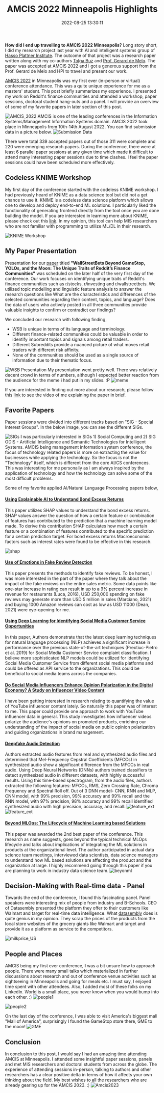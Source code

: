﻿---
layout: post
title:  "AMCIS 2022 Minneapolis Highlights"
date:   2022-08-25 13:30:11
categories: general
---
**How did I end up travelling to AMCIS 2022 Minneapolis?**
Long story short, I did my research project last year with AI and intelligent systems group of [Hasso Plattner Institute](https://hpi.de/). The outcome of that project was a research paper written along with my co-authors [Tolga Buz](https://www.linkedin.com/in/tolga-buz/) and [Prof. Gerard de Melo](http://gerard.demelo.org).
The paper was accepted at AMCIS 2022 and I got a generous support from the Prof. Gerard de Melo and HPI to travel and present our work.

[AMCIS 2022](https://amcis2022.aisconferences.org/) in Minneapolis was my first ever (in-person or virtual) conference attendance. This was a quite unique experience for me as a masters' student. This post briefly summarizes my experience. I presented my work on Reddit's finance communities and attended a workshop, paper sessions, doctoral student hang-outs and a panel. I will provide an overview of some of my favorite papers in later section of this post.

![AMCIS_2022](../images/amcis/amcis_logo.jpg)
AMCIS is one of the leading conferences in the Information Systems/Management Information Systems domain. AMCIS 2022 took place in Minneapolis from 10th-14th August 2022. You can find submission data in a picture below. 
![Submission Data](../images/amcis/sub_data.jpg)

There were total 339 accepted papers out of those 311 were complete and 220 were emerging research papers. During the conference, there were at least 6 parallel paper sessions at any given time which made it difficult to attend many interesting paper sessions due to time clashes. I feel the paper sessions could have been scheduled more effectively.

## Codeless KNIME Workshop ##
My first day of the conference started with the codeless KNIME workshop. I had previously heard of KNIME as a data science tool but did not a get chance to use it. KNIME is a codeless data science platform which allows one to develop and deploy end-to-end ML solutions. I particularly liked the functionality of generating frontend directly from the tool once you are done building the model. If you are interested in learning more about KNIME, please check out this [link](https://www.knime.com/knime-analytics-platform).  In my opinion, this tool can help MIS researchers who are not familiar with programming to utilize ML/DL in their research.

![KNIME Workshop](../images/amcis/knime_logo.png)
## My Paper Presentation  ##

Presentation for our [paper](http://gerard.demelo.org/papers/wallstreetbets-social.pdf)  titled **"WallStreetBets Beyond GameStop, YOLOs, and the Moon: The Unique Traits of Reddit’s Finance Communities"** was scheduled on the later half of the very first day of the conference. 
Our work focuses on identifying unique traits of Reddit's finance communities such as r/stocks, r/investing and r/wallstreetbets. We utilized topic modelling and linguistic feature analysis to answer the research questions like What are the characteristics and differences of the selected communities regarding their content, topics, and language? Does the data of users who actively posted in all three communities provide valuable insights to confirm or contradict our findings?

We concluded our research with following finding,
* WSB is unique in terms of its language and terminology.
* Different finance-related communities could be valuable in order to identify important topics and signals among retail traders.
* Different Subreddits provide a nuanced picture of what moves retail traders with different risk affinity.
* None of the communities should be used as a single source of information due to their thematic focus.

![WSB Presentation](../images/amcis/wsb.jpg)
My presentation went pretty well. There was relatively decent crowd in terms of numbers, although I expected better reaction from the audience for the meme i had put in my slides. :P
![meme](../images/amcis/gme_meme.jpg)

If you are interested in finding out more about our research, please follow this [link](https://aisel.aisnet.org/amcis2022/sig_sc/sig_sc/8/) to see the video of me explaining the paper in brief.
## Favorite Papers ##
Paper sessions were divided into different tracks based on "SIG - Special Interest Groups". In the below image, you can see the different SIGs.

![SIGs](../images/amcis/sig.png)
I was particularly interested in SIGs 1) Social Computing and 2) SIG ODIS - Artificial Intelligence and Semantic Technologies for Intelligent Systems. 
AMCIS being management information system conference, the focus of technology related papers is more on extracting the value for businesses while applying the technology. So the focus is not the "Technology" itself, which is different from the core AI/CS conferences. This was interesting for me personally as I am always inspired by the application of technology and how the technology can solve some of the most difficult problems.

Some of my favorite applied AI/Natural Language Processing papers below,

#### [Using Explainable AI to Understand Bond Excess Returns](https://aisel.aisnet.org/amcis2022/sig_odis/sig_odis/5/) ####
This paper utilizes SHAP values to understand the bond excess returns. SHAP values answer the question of how a certain feature or combination of features has contributed to the prediction that a machine learning model made. To derive this contribution SHAP calculates how much a certain feature or a combination of features contributed to the specific prediction for a certain prediction target. For bond excess returns Macroeconomic factors such as interest rates were found to be effective in this research.

![shap](../images/amcis/bond_excess.png)
 
#### [Use of Emotions in Fake Review Detection](https://aisel.aisnet.org/amcis2022/sig_odis/sig_odis/2) ####
This paper presents the methods to identify fake reviews. To be honest, I was more interested in the part of the paper where they talk about the impact of the fake reviews on the entire sales metric. Some data points like one-star increase in rating can result in up to a 9% percent increase in revenue for restaurants (Luca, 2016), USD 250,000 spending on fake reviews may generate more than USD 5 million in sales (Marciano, 2021) and buying 1000 Amazon reviews can cost as low as USD 11000 (Dean, 2021) were eye-opening for me.


#### [Using Deep Learning for Identifying Social Media Customer Service Opportunities](https://aisel.aisnet.org/amcis2022/sig_sc/sig_sc/2) ####
In this paper, Authors demonstrate that the latest deep learning techniques for natural language processing (NLP) achieves a significant increase in performance over the previous state-of-the-art techniques (Preotiuc-Pietro et al. 2019) for Social Media Customer Service complaint classification. I believe more sophisticated NLP models could be utilized for Identifying Social Media Customer Service from different social media platforms and could be offered as API service to the organizations. This could be beneficial to social media teams across the companies.

#### [Do Social Media Influencers Enhance Opinion Polarization in the Digital Economy? A Study on Influencer Video Content](https://aisel.aisnet.org/amcis2022/sig_sc/sig_sc/6) ####
I have been getting interested in research relating to quantifying the value of YouTube influencer content lately. So naturally this paper was of interest to me. This paper could provide one approach to work with YouTube influencer data in general. This study investigates how influencer videos polarize the audience's opinions on promoted products, enriching our understanding of the impact of social media on public opinion polarization and guiding organizations in brand management.

#### [Deepfake Audio Detection](https://aisel.aisnet.org/amcis2022/sig_sec/sig_sec/23/) ####
Authors extracted audio features from real and synthesized audio files and determined that Mel-Frequency Cepstral Coefficients (MFCCs) in synthesized audio show a significant difference from the MFCCs in real audio. Using Deep Neural Networks (DNNs) authors trained classifiers to detect synthesized audio in different datasets, with highly successful results.
Using this time-based spectrogram, from the audio files, authors extracted the following features: MFCCs, RMS, Zero Crossing Rate, Chroma Frequency and Spectral Roll off. Out of 3 DNN model- CNN, RNN and MLP, CNN model, with 99% precision, 99% accuracy and 99% recall and the RNN model, with 97% precision, 98% accuracy and 99% recall identified synthesized audio with high precision, accuracy, and recall.
![feature_ext](../images/amcis/deepfake1.png)
![feature_ext](../images/amcis/deepfake2.png)
#### [Beyond MLOps: The Lifecycle of Machine Learning based Solutions](https://aisel.aisnet.org/amcis2022/sig_adit/sig_adit/9/) ####
This paper was awarded the 2nd best paper of the conference. This research as name suggests, goes beyond the typical technical MLOps lifecycle and talks about implications of integrating the ML solutions in products at the organizational level. The author participated in actual data science team meetings, interviewed data scientists, data science managers to understand how ML based solutions are affecting the product and the organization at large. I highly recommend going through this paper if you are planning to work in industry data science team. 
![beyonml](../images/amcis/mlops.png)

## Decision-Making with Real-time data - Panel ##

Towards the end of the conference, I found this fascinating panel. Panel speakers were interesting mix of people from industry and B-Schools. CEO of Datasembly presented the platform they offer to their customers like Walmart and target for real-time data intelligence. What [datasembly](https://datasembly.com/) does is quite genius in my opinion. They scrap the prices of the products from the local store websites of the grocery giants like Walmart and target and provide it as a platform as service to the competitors. 

![milkprice_US](../images/amcis/panel1.jpg)


## People and Places ##
AMCIS being my first ever conference, I was a bit unsure how to approach people. There were many small talks which materialized in further discussions about research and out of conference venue activities such as sightseeing in Minneapolis and going for meals etc. I must say, I enjoyed time spent with other attendees. Also, I added most of these folks on my LinkedIn. World is a small place, you never know when you would bump into each other. :)
![people1](../images/amcis/people1.jpg)

![people2](../images/amcis/people2.jpg)

On the last day of the conference, I was able to visit America's biggest mall "Mall of America", surprisingly I found the GameStop store there, GME to the moon!
![GME](../images/amcis/GME.jpg)

## Conclusion ##
In conclusion to this post, I would say I had an amazing time attending AMCIS at Minneapolis. I attended some insightful paper sessions, panels and met MIS researchers and doctoral students from across the globe. The experience of attending sessions in-person, talking to authors and other researchers has a clear positive delta in terms of how it affects your own thinking about the field.
My best wishes to all the researchers who are already gearing up for the AMCIS 2023. :)
![Amcis2023](../images/amcis/amcis_2023.jpg)